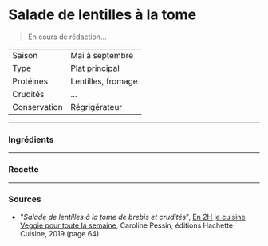 # Salade de lentilles à la tome

> En cours de rédaction...

| | |
|:---|:---|
| Saison | Mai à septembre |
| Type | Plat principal |
| Protéines | Lentilles, fromage |
| Crudités | ... |
| Conservation | Régrigérateur |

---

### Ingrédients


---

### Recette


---

### Sources

* "*Salade de lentilles à la tome de brebis et crudités*", [En 2H je cuisine Veggie pour toute la semaine](https://www.hachette-pratique.com/en-2h-je-cuisine-veggie-pour-toute-la-semaine-9782017059745), Caroline Pessin, éditions Hachette Cuisine, 2019 (page 64)